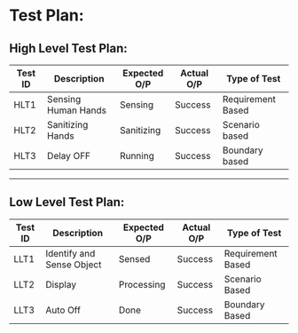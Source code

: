 ﻿# Test Plan:

## High Level Test Plan:
|Test ID | Description| Expected O/P| Actual O/P  | Type of Test |
|-- |-- |--|--|--|
|HLT1| Sensing Human Hands |Sensing |Success |Requirement Based|
|HLT2|Sanitizing Hands |Sanitizing |Success |Scenario based|
|HLT3|Delay OFF |Running | Success |Boundary based|
___
## Low Level Test Plan:
|Test ID | Description| Expected O/P| Actual O/P  | Type of Test |
|-- |-- |--|--|--|
|LLT1|Identify and Sense Object| Sensed| Success| Requirement Based|
|LLT2| Display| Processing | Success| Scenario Based|
|LLT3 |Auto Off | Done| Success| Boundary Based|



